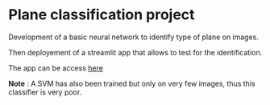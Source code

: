 # Plane classification project

Development of a basic neural network to identify type of plane on images.

Then deployement of a streamlit app that allows to test for the identification.

The app can be access [here](https://share.streamlit.io/bgtm/plane_classification/main/app/app.py)

**Note** : A SVM has also been trained but only on very few images, thus this classifier is very poor.
